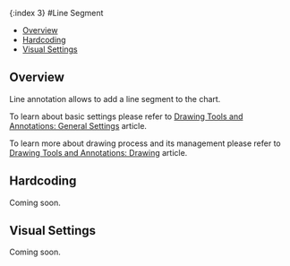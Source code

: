{:index 3}
#Line Segment

* [Overview](#overview)
* [Hardcoding](#hardcoding)
* [Visual Settings](#visual_settings)

## Overview

Line annotation allows to add a line segment to the chart.

To learn about basic settings please refer to [Drawing Tools and Annotations: General Settings](General_Settings) article.

To learn more about drawing process and its management please refer to [Drawing Tools and Annotations: Drawing](Drawing) article.

## Hardcoding

Coming soon.

## Visual Settings

Coming soon.